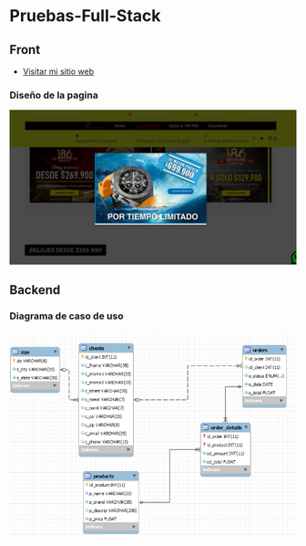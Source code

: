# Pruebas-Full-Stack

## Front
- [Visitar mi sitio web](https://prueba-fullstack-danielcamargo.netlify.app/)

 
 ### Diseño de la pagina

![Diseño](/prueba.png)

## Backend

### Diagrama de caso de uso

![Diagrama](/Diagrama_de_tienda.PNG)


